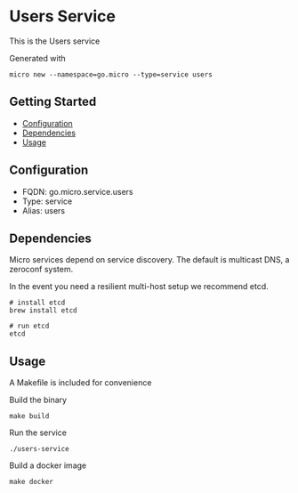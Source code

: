 # Users Service

This is the Users service

Generated with

```
micro new --namespace=go.micro --type=service users
```

## Getting Started

- [Configuration](#configuration)
- [Dependencies](#dependencies)
- [Usage](#usage)

## Configuration

- FQDN: go.micro.service.users
- Type: service
- Alias: users

## Dependencies

Micro services depend on service discovery. The default is multicast DNS, a zeroconf system.

In the event you need a resilient multi-host setup we recommend etcd.

```
# install etcd
brew install etcd

# run etcd
etcd
```

## Usage

A Makefile is included for convenience

Build the binary

```
make build
```

Run the service
```
./users-service
```

Build a docker image
```
make docker
```